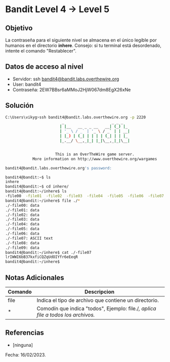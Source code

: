 # Bandit Level 4 → Level 5

## Objetivo
La contraseña para el siguiente nivel se almacena en el único legible por humanos en el directorio **inhere**. Consejo: si tu terminal está desordenado, intente el comando "Restablecer".

## Datos de acceso al nivel
* Servidor: ssh bandit4@bandit.labs.overthewire.org
* User: bandit4
* Contraseña: 2EW7BBsr6aMMoJ2HjW067dm8EgX26xNe

## Solución
``` bash 
C:\Users\vikyg>ssh bandit4@bandit.labs.overthewire.org -p 2220
                         _                     _ _ _
                        | |__   __ _ _ __   __| (_) |_
                        | '_ \ / _` | '_ \ / _` | | __|
                        | |_) | (_| | | | | (_| | | |_
                        |_.__/ \__,_|_| |_|\__,_|_|\__|


                      This is an OverTheWire game server.
            More information on http://www.overthewire.org/wargames

bandit4@bandit.labs.overthewire.org's password:
```
``` bash 
bandit4@bandit:~$ ls
inhere
bandit4@bandit:~$ cd inhere/
bandit4@bandit:~/inhere$ ls
-file00  -file01  -file02  -file03  -file04  -file05  -file06  -file07  -file08  -file09
bandit4@bandit:~/inhere$ file ./*
./-file00: data
./-file01: data
./-file02: data
./-file03: data
./-file04: data
./-file05: data
./-file06: data
./-file07: ASCII text
./-file08: data
./-file09: data
bandit4@bandit:~/inhere$ cat ./-file07
lrIWWI6bB37kxfiCQZqUdOIYfr6eEeqR
bandit4@bandit:~/inhere$
```

## Notas Adicionales
|Comando | Descripcion |
|-----|-------|
| file  | Indica el tipo de archivo que contiene un directorio.|
| * | Comodín que indica "todos", Ejemplo: file./*, aplica file a todos los archivos.*|

## Referencias
* [ninguna]

Fecha: 16/02/2023.













